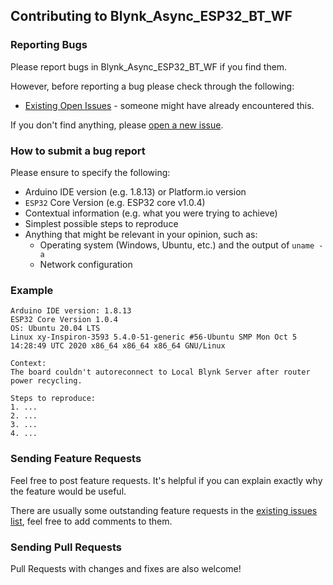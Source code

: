 ## Contributing to Blynk_Async_ESP32_BT_WF

### Reporting Bugs

Please report bugs in Blynk_Async_ESP32_BT_WF if you find them.

However, before reporting a bug please check through the following:

* [Existing Open Issues](https://github.com/khoih-prog/Blynk_Async_ESP32_BT_WF/issues) - someone might have already encountered this.

If you don't find anything, please [open a new issue](https://github.com/khoih-prog/Blynk_Async_ESP32_BT_WF/issues/new).

### How to submit a bug report

Please ensure to specify the following:

* Arduino IDE version (e.g. 1.8.13) or Platform.io version
* `ESP32` Core Version (e.g. ESP32 core v1.0.4)
* Contextual information (e.g. what you were trying to achieve)
* Simplest possible steps to reproduce
* Anything that might be relevant in your opinion, such as:
  * Operating system (Windows, Ubuntu, etc.) and the output of `uname -a`
  * Network configuration


### Example

```
Arduino IDE version: 1.8.13
ESP32 Core Version 1.0.4
OS: Ubuntu 20.04 LTS
Linux xy-Inspiron-3593 5.4.0-51-generic #56-Ubuntu SMP Mon Oct 5 14:28:49 UTC 2020 x86_64 x86_64 x86_64 GNU/Linux

Context:
The board couldn't autoreconnect to Local Blynk Server after router power recycling.

Steps to reproduce:
1. ...
2. ...
3. ...
4. ...
```

### Sending Feature Requests

Feel free to post feature requests. It's helpful if you can explain exactly why the feature would be useful.

There are usually some outstanding feature requests in the [existing issues list](https://github.com/khoih-prog/Blynk_Async_ESP32_BT_WF/issues?q=is%3Aopen+is%3Aissue+label%3Aenhancement), feel free to add comments to them.

### Sending Pull Requests

Pull Requests with changes and fixes are also welcome!

